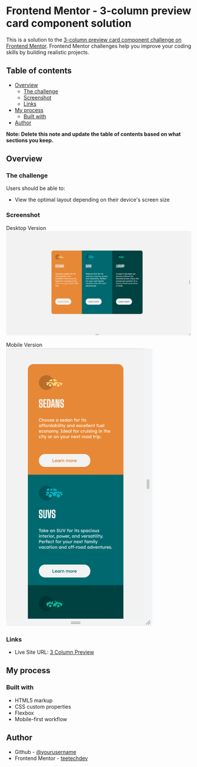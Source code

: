 # Frontend Mentor - 3-column preview card component solution

This is a solution to the [3-column preview card component challenge on Frontend Mentor](https://www.frontendmentor.io/challenges/3column-preview-card-component-pH92eAR2-). Frontend Mentor challenges help you improve your coding skills by building realistic projects. 

## Table of contents

- [Overview](#overview)
  - [The challenge](#the-challenge)
  - [Screenshot](#screenshot)
  - [Links](#links)
- [My process](#my-process)
  - [Built with](#built-with)
- [Author](#author)

**Note: Delete this note and update the table of contents based on what sections you keep.**

## Overview

### The challenge

Users should be able to:

- View the optimal layout depending on their device's screen size

### Screenshot
Desktop Version
![](./screenshotdesktop.png)

Mobile Version <br>
![](./screenshotmobile.png)


### Links

- Live Site URL: [3 Column Preview](https://your-live-site-url.com)

## My process

### Built with

- HTML5 markup
- CSS custom properties
- Flexbox
- Mobile-first workflow

## Author

- Github - [@yourusername](https://github.com/teetechdev)
- Frontend Mentor - [teetechdev](https://www.frontendmentor.io/profile/teetechdev)
